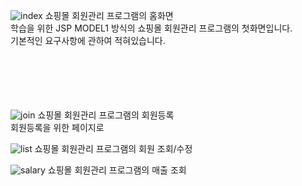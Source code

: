![index](https://github.com/ajs0813/HRD_Shopping/assets/143467352/55b6c550-a14c-49aa-9fd0-2073f77f9054)
쇼핑몰 회원관리 프로그램의 홈화면
<br>
학습을 위한 JSP MODEL1 방식의 쇼핑몰 회원관리 프로그램의 첫화면입니다.
<br>
기본적인 요구사항에 관하여 적혀있습니다.
<br><br><br><br><br><br>


![join](https://github.com/ajs0813/HRD_Shopping/assets/143467352/2a564f73-f418-4f53-8d34-0be014ea5f6e)
쇼핑몰 회원관리 프로그램의 회원등록
<br>
회원등록을 위한 페이지로 

![list](https://github.com/ajs0813/HRD_Shopping/assets/143467352/6f7bbc16-b03c-4e26-8c83-882c524a9fce)
쇼핑몰 회원관리 프로그램의 회원 조회/수정


![salary](https://github.com/ajs0813/HRD_Shopping/assets/143467352/fd4e4439-b2fa-4736-821a-655d91f4cb5d)
쇼핑몰 회원관리 프로그램의 매출 조회

